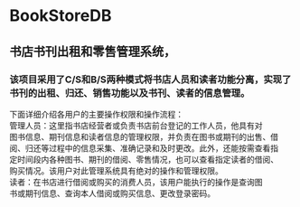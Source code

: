 # BookStoreDB
## 书店书刊出租和零售管理系统，
### 该项目采用了C/S和B/S两种模式将书店人员和读者功能分离，实现了书刊的出租、归还、销售功能以及书刊、读者的信息管理。
下面详细介绍各用户的主要操作权限和操作流程：</br>
管理人员：这里指书店经营者或负责书店前台登记的工作人员，他具有对</br>
图书信息、期刊信息和读者信息的管理权限，并负责在图书或期刊的出售、借</br>
阅、归还等过程中的信息采集、准确记录和及时更改。此外，还能按需查看指</br>
定时间段内各种图书、期刊的借阅、零售情况，也可以查看指定读者的借阅、</br>
购买情况。该用户对此管理系统具有绝对的操作和管理权限。</br>
读者：在书店进行借阅或购买的消费人员，该用户能执行的操作是查询图</br>
书或期刊信息、查询本人借阅或购买信息、更改登录密码。</br>
